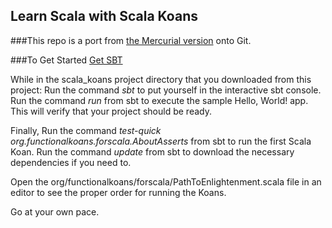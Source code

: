 ## Learn Scala with Scala Koans
###This repo is a port from [the Mercurial version](https://bitbucket.org/dmarsh/scalakoansexercises/) onto Git.

###To Get Started
[Get SBT](http://code.google.com/p/simple-build-tool/wiki/Setup) 

While in the scala_koans project directory that you downloaded from this project:
Run the command *sbt* to put yourself in the interactive sbt console.
Run the command *run* from sbt to execute the sample Hello, World! app. This will verify that your project should be ready.

Finally,
Run the command *test-quick org.functionalkoans.forscala.AboutAsserts* from sbt to run the first Scala Koan.
Run the command *update* from sbt to download the necessary dependencies if you need to.

Open the org/functionalkoans/forscala/PathToEnlightenment.scala file in an editor to see the proper order for running the Koans.

Go at your own pace.
